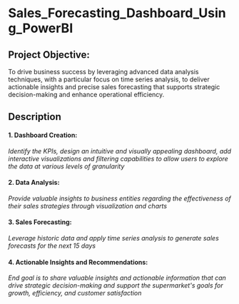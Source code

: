 # Sales_Forecasting_Dashboard_Using_PowerBI

## **Project Objective:**  
To drive business success by leveraging advanced data analysis techniques, with a particular focus on time series analysis, to deliver actionable insights and precise sales forecasting that supports strategic decision-making and enhance operational efficiency.

## Description

#### 1. Dashboard Creation: 
<i>Identify the KPIs, design an intuitive and visually appealing dashboard, add interactive visualizations and filtering capabilities to allow users to explore  the data at various levels of granularity</i>

#### 2. Data Analysis:
<i>Provide valuable insights to business entities regarding the effectiveness of their sales strategies through visualization and charts</i>

#### 3. Sales Forecasting:
<i>Leverage historic data and apply time series analysis to generate sales forecasts for the next 15 days</i>

#### 4. Actionable Insights and Recommendations:
<i>End goal is to share valuable insights and actionable information that can drive strategic decision-making and support the supermarket's goals for growth, efficiency, and customer satisfaction</i>
